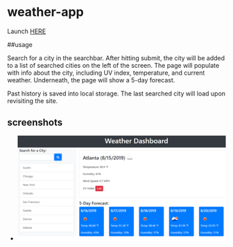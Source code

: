 # weather-app

Launch [HERE](https://xxelegyxx.github.io/weather-app/)

##usage

Search for a city in the searchbar. After hitting submit, the city will be added to a list of searched cities on the left of the screen. The page will populate with info about the city, including UV index, temperature, and current weather. Underneath, the page will show a 5-day forecast.

Past history is saved into local storage. The last searched city will load upon revisiting the site. 

## screenshots

 - ![image](https://github.com/xxelegyxx/weather-app/blob/main/06-server-side-apis-homework-demo.png)
